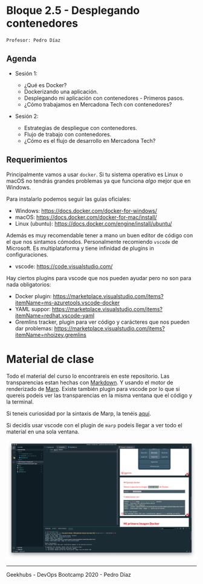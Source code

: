 # Bloque 2.5 - Desplegando contenedores

```
Profesor: Pedro Díaz
```

## Agenda

- Sesión 1:
    - ¿Qué es Docker?
    - Dockerizando una aplicación.
    - Desplegando mi aplicación con contenedores - Primeros pasos.
    - ¿Cómo trabajamos en Mercadona Tech con contenedores?

- Sesión 2:
    - Estrategias de despliegue con contenedores.
    - Flujo de trabajo con contenedores.
    - ¿Cómo es el flujo de desarrollo en Mercadona Tech?

## Requerimientos

Principalmente vamos a usar `docker`. Si tu sistema operativo es Linux o macOS no tendrás grandes problemas ya que funciona *algo* mejor que en Windows.

Para instalarlo podemos seguir las guías oficiales:

- Windows: https://docs.docker.com/docker-for-windows/
- macOS: https://docs.docker.com/docker-for-mac/install/
- Linux (ubuntu): https://docs.docker.com/engine/install/ubuntu/

Además es muy recomendable tener a mano un buen editor de código con el que nos sintamos cómodos. Personalmente recomiendo `vscode` de Microsoft. Es multiplataforma y tiene infinidad de plugins in configuraciones.

- vscode: https://code.visualstudio.com/

Hay ciertos plugins para vscode que nos pueden ayudar pero no son para nada obligatorios:

- Docker plugin: https://marketplace.visualstudio.com/items?itemName=ms-azuretools.vscode-docker
- YAML suppor: https://marketplace.visualstudio.com/items?itemName=redhat.vscode-yaml
- Gremlins tracker, plugin para ver código y carácteres que nos pueden dar problemas: https://marketplace.visualstudio.com/items?itemName=nhoizey.gremlins

# Material de clase

Todo el material del curso lo encontrareis en este repositorio. Las transparencias estan hechas con [Markdown](https://www.markdownguide.org/). Y usando el motor de renderizado de [Marp](https://marp.app/). Existe también plugin para vscode por lo que si quereis podeis ver las transparencias en la misma ventana que el código y la terminal.

Si teneis curiosidad por la sintaxis de Marp, la tenéis [aquí](https://marpit.marp.app/directives).

Si decidís usar vscode con el plugin de `marp` podeis llegar a ver todo el material en una sola ventana.

![](./img/entorno-trabajo.png)

----
Geekhubs - DevOps Bootcamp 2020 - Pedro Díaz
